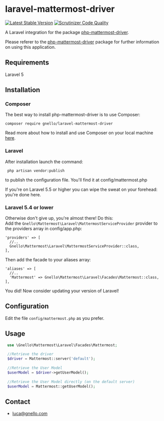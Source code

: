 # laravel-mattermost-driver

[![Latest Stable Version][7]][8] [![Scrutinizer Code Quality][5]][6]

A Laravel integration for the package [php-mattermost-driver][4].  

Please referer to the [php-mattermost-driver][4] package for further information on using this application.

## Requirements
Laravel 5

## Installation
### Composer
The best way to install php-mattermost-driver is to use Composer:

```
composer require gnello/laravel-mattermost-driver
```

Read more about how to install and use Composer on your local machine [here][3].

### Laravel
After installation launch the command:
```
 php artisan vendor:publish
```
to publish the configuration file. You'll find it at config/mattermost.php

If you're on Laravel 5.5 or higher you can wipe the sweat on your forehead: you're done here.  

### Laravel 5.4 or lower
Otherwise don't give up, you're almost there! Do this:  
Add the `Gnello\Mattermost\Laravel\MattermostServiceProvider` provider to the providers array in config/app.php:  
```
'providers' => [
  //..
  Gnello\Mattermost\Laravel\MattermostServiceProvider::class,
],
```  
Then add the facade to your aliases array:
```
'aliases' => [
  //..
  'Mattermost' => Gnello\Mattermost\Laravel\Facades\Mattermost::class,
],
```
You did! Now consider updating your version of Laravel!

## Configuration
Edit the file `config/mattermost.php` as you prefer.

## Usage

```php
 use \Gnello\Mattermost\Laravel\Facades\Mattermost;
 
 //Retrieve the driver
 $driver = Mattermost::server('default');
 
 //Retrieve the User Model
 $userModel = $driver->getUserModel();
 
 //Retrieve the User Model directly (on the default server)
 $userModel = Mattermost::getUserModel();
 ```

## Contact
- luca@gnello.com

[3]: https://getcomposer.org/doc/00-intro.md#installation-linux-unix-osx
[4]: https://github.com/gnello/laravel-mattermost-driver
[5]: https://scrutinizer-ci.com/g/gnello/laravel-mattermost-driver/badges/quality-score.png?b=master
[6]: https://scrutinizer-ci.com/g/gnello/laravel-mattermost-driver/?branch=master
[7]: https://poser.pugx.org/gnello/laravel-mattermost-driver/v/stable
[8]: https://packagist.org/packages/gnello/laravel-mattermost-driver
